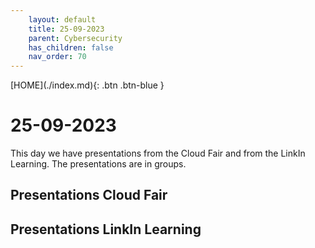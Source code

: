 ```yaml
---
    layout: default
    title: 25-09-2023
    parent: Cybersecurity
    has_children: false
    nav_order: 70
---
```


<span class="fs-1">
[HOME](./index.md){: .btn .btn-blue }
</span>

# 25-09-2023
This day we have presentations from the Cloud Fair and from the LinkIn Learning. The presentations are in groups.

## Presentations Cloud Fair


## Presentations LinkIn Learning